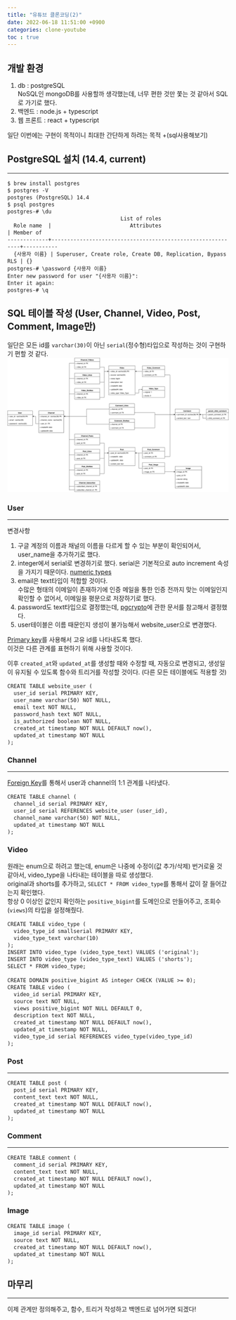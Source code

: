 ```yaml
---
title: "유튜브 클론코딩(2)"
date: 2022-06-18 11:51:00 +0900
categories: clone-youtube
toc : true
---
```


## 개발 환경

1. db : postgreSQL  
   NoSQL인 mongoDB를 사용할까 생각했는데, 너무 편한 것만 쫓는 것 같아서 SQL로 가기로 했다.  
2. 백엔드 : node.js + typescript  
3. 웹 프론트 : react + typescript  

일단 이번에는 구현이 목적이니 최대한 간단하게 하려는 목적 +(sql사용해보기)

## PostgreSQL 설치 (14.4, current)
___
```
$ brew install postgres
$ postgres -V
postgres (PostgreSQL) 14.4
$ psql postgres
postgres-# \du
                                    List of roles
  Role name  |                         Attributes                         | Member of 
-------------+------------------------------------------------------------+-----------
  {사용자 이름} | Superuser, Create role, Create DB, Replication, Bypass RLS | {}
postgres-# \password {사용자 이름}
Enter new password for user "{사용자 이름}": 
Enter it again: 
postgres-# \q
```

## SQL 테이블 작성 (User, Channel, Video, Post, Comment, Image만)

일단은 모든 id를 `varchar(30)`이 아닌 `serial`(정수형)타입으로 작성하는 것이 구현하기 편할 것 같다.  
![ERD](/assets/images/youtube_clone/youtube-erd.svg)
### User
___
변경사항  
1. 구글 계정의 이름과 채널의 이름을 다르게 할 수 있는 부분이 확인되어서, user_name을 추가하기로 했다. 
2. integer에서 serial로 변경하기로 했다. serial은 기본적으로 auto increment 속성을 가지기 때문이다. [numeric types](https://www.postgresql.org/docs/14/datatype-numeric.html)
3. email은 text타입이 적합할 것이다.  
수많은 형태의 이메일이 존재하기에 인증 메일을 통한 인증 전까지 맞는 이메일인지 확인할 수 없어서, 이메일을 평문으로 저장하기로 했다.
4. password도 text타입으로 결정했는데, [pgcrypto](https://www.postgresql.org/docs/current/pgcrypto.html)에 관한 문서를 참고해서 결정했다.  
5. user테이블은 이름 때문인지 생성이 불가능해서 website_user으로 변경했다.

[Primary key](https://www.postgresql.org/docs/11/ddl-constraints.html#DDL-CONSTRAINTS-PRIMARY-KEYS)를 사용해서 고유 id를 나타내도록 했다.  
이것은 다른 관계를 표현하기 위해 사용할 것이다.  

이후 `created_at`와 `updated_at`를 생성할 때와 수정할 때, 자동으로 변경되고, 생성일이 유지될 수 있도록 함수와 트리거를 작성할 것이다. (다른 모든 테이블에도 적용할 것)

```postgresql
CREATE TABLE website_user (
  user_id serial PRIMARY KEY,
  user_name varchar(50) NOT NULL,
  email text NOT NULL,
  password_hash text NOT NULL,
  is_authorized boolean NOT NULL,
  created_at timestamp NOT NULL DEFAULT now(),
  updated_at timestamp NOT NULL
);
```

### Channel
___

[Foreign Key](https://www.postgresql.org/docs/11/ddl-constraints.html#DDL-CONSTRAINTS-FK)를 통해서 user과 channel의 1:1 관계를 나타냈다.  


```postgresql
CREATE TABLE channel (
  channel_id serial PRIMARY KEY,
  user_id serial REFERENCES website_user (user_id),
  channel_name varchar(50) NOT NULL,
  updated_at timestamp NOT NULL
);
```

### Video

원래는 enum으로 하려고 했는데, enum은 나중에 수정이(값 추가/삭제) 번거로울 것 같아서, video_type을 나타내는 테이블을 따로 생성했다.  
original과 shorts를 추가하고, `SELECT * FROM video_type`를 통해서 값이 잘 들어갔는지 확인했다.  
항상 0 이상인 값인지 확인하는 `positive_bigint`를 도메인으로 만들어주고, 조회수(`views`)의 타입을 설정해줬다.

```postgresql
CREATE TABLE video_type (
  video_type_id smallserial PRIMARY KEY,
  video_type_text varchar(10)
);
INSERT INTO video_type (video_type_text) VALUES ('original');
INSERT INTO video_type (video_type_text) VALUES ('shorts');
SELECT * FROM video_type; 

CREATE DOMAIN positive_bigint AS integer CHECK (VALUE >= 0);
CREATE TABLE video (
  video_id serial PRIMARY KEY,
  source text NOT NULL,
  views positive_bigint NOT NULL DEFAULT 0,
  description text NOT NULL,
  created_at timestamp NOT NULL DEFAULT now(),
  updated_at timestamp NOT NULL,
  video_type_id serial REFERENCES video_type(video_type_id)
);
```

### Post
___

```postgresql
CREATE TABLE post (
  post_id serial PRIMARY KEY,
  content_text text NOT NULL,
  created_at timestamp NOT NULL DEFAULT now(),
  updated_at timestamp NOT NULL
);
```

### Comment
___

```postgresql
CREATE TABLE comment (
  comment_id serial PRIMARY KEY,
  content_text text NOT NULL,
  created_at timestamp NOT NULL DEFAULT now(),
  updated_at timestamp NOT NULL
);
```

### Image

```postgresql
CREATE TABLE image (
  image_id serial PRIMARY KEY,
  source text NOT NULL,
  created_at timestamp NOT NULL DEFAULT now(),
  updated_at timestamp NOT NULL
);
```

## 마무리
___

이제 관계만 정의해주고, 함수, 트리거 작성하고 백엔드로 넘어가면 되겠다!
